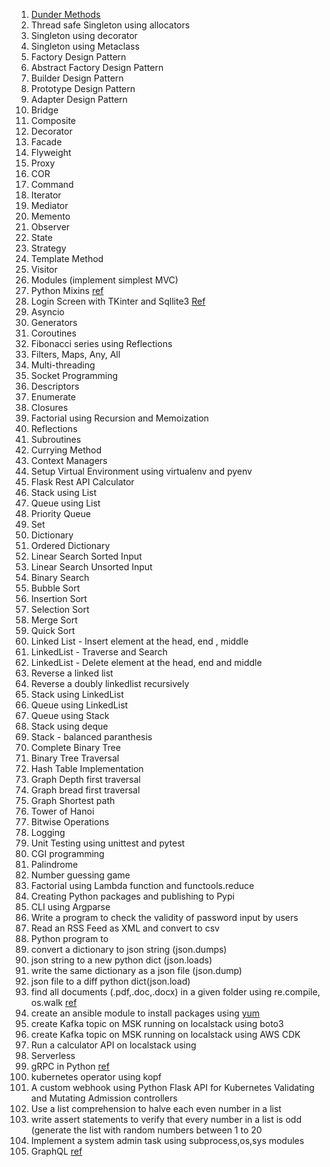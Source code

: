 1. [Dunder Methods](creational-design-patterns/dunder_methods.py)
2. Thread safe Singleton using allocators 
3. Singleton using decorator
4. Singleton using Metaclass
5. Factory Design Pattern
6. Abstract Factory Design Pattern
7. Builder Design Pattern
8. Prototype Design Pattern
9. Adapter Design Pattern
10. Bridge
11. Composite
12. Decorator
13. Facade
14. Flyweight
15. Proxy
16. COR
17. Command
18. Iterator
19. Mediator
20. Memento
21. Observer
22. State
23. Strategy
24. Template Method
25. Visitor
26. Modules (implement simplest MVC)
27. Python Mixins [ref](https://dev.to/bikramjeetsingh/write-composable-reusable-python-classes-using-mixins-6lj)
28. Login Screen with TKinter and Sqllite3 [Ref](https://owlbuddy.com/login-and-signup-using-sqlite)
29. Asyncio
30. Generators
31. Coroutines
32. Fibonacci series using Reflections
33. Filters, Maps, Any, All
34. Multi-threading
35. Socket Programming
36. Descriptors
37. Enumerate
38. Closures
39. Factorial using Recursion and Memoization
40. Reflections
41. Subroutines
42. Currying Method
43. Context Managers
44. Setup Virtual Environment using virtualenv and pyenv
45. Flask Rest API Calculator
46. Stack using List
47. Queue using List
48. Priority Queue
49. Set
50. Dictionary
51. Ordered Dictionary
52. Linear Search Sorted Input
53. Linear Search Unsorted Input
54. Binary Search
55. Bubble Sort
56. Insertion Sort
57. Selection Sort
58. Merge Sort
59. Quick Sort
60. Linked List - Insert element at the head, end , middle
61. LinkedList - Traverse and Search
62. LinkedList - Delete element at the head, end and middle
63. Reverse a linked list
64. Reverse a doubly linkedlist recursively
65. Stack using LinkedList
66. Queue using LinkedList
67. Queue using Stack
68. Stack using deque
69. Stack - balanced paranthesis
70. Complete Binary Tree
71. Binary Tree Traversal
72. Hash Table Implementation
73. Graph Depth first traversal
74. Graph bread first traversal
75. Graph Shortest path
76. Tower of Hanoi
77. Bitwise Operations
78. Logging
79. Unit Testing using unittest and pytest
80. CGI programming
81. Palindrome
82. Number guessing game
83. Factorial using Lambda function and functools.reduce
84. Creating Python packages and publishing to Pypi
85. CLI using Argparse
86. Write a program to check the validity of password input by users
87. Read an RSS Feed as XML and convert to csv
88. Python program to 
  1. convert a dictionary to json string (json.dumps)
  1. json string to a new python dict (json.loads)
  1. write the same dictionary as a json file (json.dump)
  1. json file to a diff python dict(json.load)
89. find all documents (.pdf,.doc,.docx) in a given folder using re.compile, os.walk [ref](https://stackoverflow.com/questions/39293968/how-do-i-search-directories-and-find-files-that-match-regex)
90. create an ansible module to install packages using [yum](https://www.techbeatly.com/customizing-ansible-ansible-module-creation/)
91. create Kafka topic on MSK running on localstack using boto3
92. create Kafka topic on MSK running on localstack using AWS CDK
93. Run a calculator API on localstack using
  1. Serverless
94. gRPC in Python [ref](https://www.velotio.com/engineering-blog/grpc-implementation-using-python)
95. kubernetes operator using kopf
96. A custom webhook using Python Flask API for Kubernetes Validating and Mutating Admission controllers
97. Use a list comprehension to halve each even number in a list
98. write assert statements to verify that every number in a list is odd (generate the list with random numbers between 1 to 20
99. Implement a system admin task using subprocess,os,sys modules
100. GraphQL [ref](https://www.apollographql.com/blog/graphql/python/complete-api-guide/)
